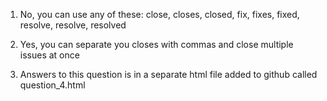 
1. No, you can use any of these: close, closes, closed, fix, fixes, fixed, resolve, resolve, resolved

2. Yes, you can separate you closes with commas and close multiple issues at once 

3. Answers to this question is in a separate html file added to github called question_4.html
